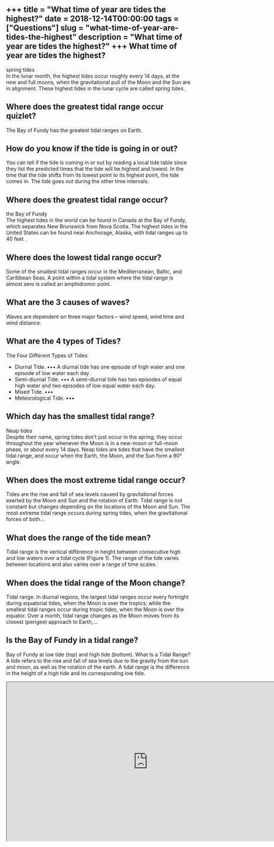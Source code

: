 +++
title = "What time of year are tides the highest?"
date = 2018-12-14T00:00:00
tags = ["Questions"]
slug = "what-time-of-year-are-tides-the-highest"
description = "What time of year are tides the highest?"
+++
What time of year are tides the highest?
----------------------------------------

spring tides  
In the lunar month, the highest tides occur roughly every 14 days, at the new and full moons, when the gravitational pull of the Moon and the Sun are in alignment. These highest tides in the lunar cycle are called spring tides.

Where does the greatest tidal range occur quizlet?
--------------------------------------------------

The Bay of Fundy has the greatest tidal ranges on Earth.

How do you know if the tide is going in or out?
-----------------------------------------------

You can tell if the tide is coming in or out by reading a local tide table since they list the predicted times that the tide will be highest and lowest. In the time that the tide shifts from its lowest point to its highest point, the tide comes in. The tide goes out during the other time intervals.

Where does the greatest tidal range occur?
------------------------------------------

the Bay of Fundy  
The highest tides in the world can be found in Canada at the Bay of Fundy, which separates New Brunswick from Nova Scotia. The highest tides in the United States can be found near Anchorage, Alaska, with tidal ranges up to 40 feet .

Where does the lowest tidal range occur?
----------------------------------------

Some of the smallest tidal ranges occur in the Mediterranean, Baltic, and Caribbean Seas. A point within a tidal system where the tidal range is almost zero is called an amphidromic point.

What are the 3 causes of waves?
-------------------------------

Waves are dependent on three major factors – wind speed, wind time and wind distance.

What are the 4 types of Tides?
------------------------------

The Four Different Types of Tides

- Diurnal Tide. ••• A diurnal tide has one episode of high water and one episode of low water each day.
- Semi-diurnal Tide. ••• A semi-diurnal tide has two episodes of equal high water and two episodes of low equal water each day.
- Mixed Tide. •••
- Meteorological Tide. •••

Which day has the smallest tidal range?
---------------------------------------

Neap tides  
Despite their name, spring tides don’t just occur in the spring; they occur throughout the year whenever the Moon is in a new-moon or full-moon phase, or about every 14 days. Neap tides are tides that have the smallest tidal range, and occur when the Earth, the Moon, and the Sun form a 90° angle.

When does the most extreme tidal range occur?
---------------------------------------------

Tides are the rise and fall of sea levels caused by gravitational forces exerted by the Moon and Sun and the rotation of Earth. Tidal range is not constant but changes depending on the locations of the Moon and Sun. The most extreme tidal range occurs during spring tides, when the gravitational forces of both…

What does the range of the tide mean?
-------------------------------------

Tidal range is the vertical difference in height between consecutive high and low waters over a tidal cycle (Figure 1). The range of the tide varies between locations and also varies over a range of time scales.

When does the tidal range of the Moon change?
---------------------------------------------

Tidal range. In diurnal regions, the largest tidal ranges occur every fortnight during equatorial tides, when the Moon is over the tropics; while the smallest tidal ranges occur during tropic tides, when the Moon is over the equator. Over a month, tidal range changes as the Moon moves from its closest (perigee) approach to Earth,…

Is the Bay of Fundy in a tidal range?
-------------------------------------

Bay of Fundy at low tide (top) and high tide (bottom). What Is a Tidal Range? A tide refers to the rise and fall of sea levels due to the gravity from the sun and moon, as well as the rotation of the earth. A tidal range is the difference in the height of a high tide and its corresponding low tide.

<iframe allow="accelerometer; autoplay; clipboard-write; encrypted-media; gyroscope; picture-in-picture" allowfullscreen="" class="__youtube_prefs__  epyt-is-override  no-lazyload" data-no-lazy="1" data-origheight="433" data-origwidth="770" data-skipgform_ajax_framebjll="" height="433" id="_ytid_34579" loading="lazy" src="https://www.youtube.com/embed/XxH1OTmDmNk?enablejsapi=1&autoplay=0&cc_load_policy=0&cc_lang_pref=&iv_load_policy=1&loop=0&modestbranding=0&rel=1&fs=1&playsinline=0&autohide=2&theme=dark&color=red&controls=1&" title="YouTube player" width="770"></iframe>